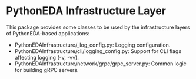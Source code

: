 # PythonEDA Infrastructure Layer

This package provides some classes to be used by the infrastructure layers of PythonEDA-based applications:
- PythonEDAInfrastructure/_log_config.py: Logging configuration.
- PythonEDAInfrastructure/cli/logging_config.py: Support for CLI flags affecting logging (-v, -vv).
- PythonEDAInfrastructure/network/grpc/grpc_server.py: Common logic for building gRPC servers.
